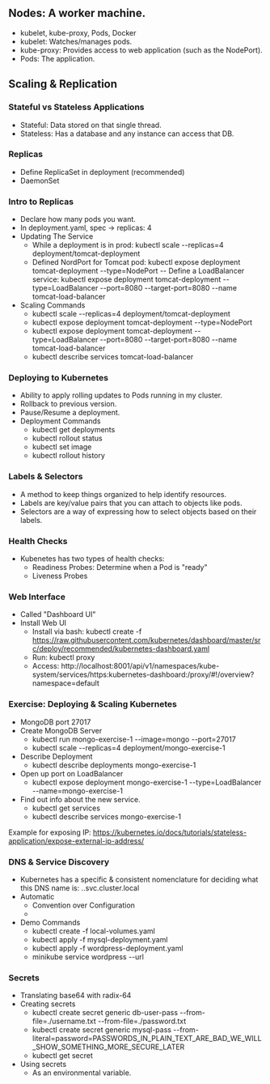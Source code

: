 ## Nodes: A worker machine.
- kubelet, kube-proxy, Pods, Docker
- kubelet: Watches/manages pods.
- kube-proxy: Provides access to web application (such as the NodePort).
- Pods: The application.

## Scaling & Replication
### Stateful vs Stateless Applications
- Stateful: Data stored on that single thread.
- Stateless: Has a database and any instance can access that DB.

### Replicas
- Define ReplicaSet in deployment (recommended)
- DaemonSet

### Intro to Replicas
- Declare how many pods you want.
- In deployment.yaml, spec -> replicas: 4
- Updating The Service
  - While a deployment is in prod: kubectl scale --replicas=4 deployment/tomcat-deployment
  - Defined NordPort for Tomcat pod: kubectl expose deployment tomcat-deployment --type=NodePort
  -- Define a LoadBalancer service: kubectl expose deployment tomcat-deployment --type=LoadBalancer --port=8080 --target-port=8080 --name tomcat-load-balancer
- Scaling Commands
  - kubectl scale --replicas=4 deployment/tomcat-deployment 
  - kubectl expose deployment tomcat-deployment --type=NodePort
  - kubectl expose deployment tomcat-deployment --type=LoadBalancer --port=8080 --target-port=8080 --name tomcat-load-balancer
  - kubectl describe services tomcat-load-balancer

### Deploying to Kubernetes
- Ability to apply rolling updates to Pods running in my cluster.
- Rollback to previous version.
- Pause/Resume a deployment.
- Deployment Commands
  - kubectl get deployments
  - kubectl rollout status
  - kubectl set image
  - kubectl rollout history

### Labels & Selectors
- A method to keep things organized to help identify resources.
- Labels are key/value pairs that you can attach to objects like pods.
- Selectors are a way of expressing how to select objects based on their labels.

### Health Checks
- Kubenetes has two types of health checks:
  - Readiness Probes: Determine when a Pod is "ready"
  - Liveness Probes

### Web Interface
- Called "Dashboard UI"
- Install Web UI
  - Install via bash: kubectl create -f https://raw.githubusercontent.com/kubernetes/dashboard/master/src/deploy/recommended/kubernetes-dashboard.yaml
  - Run: kubectl proxy
  - Access: http://localhost:8001/api/v1/namespaces/kube-system/services/https:kubernetes-dashboard:/proxy/#!/overview?namespace=default

### Exercise: Deploying & Scaling Kubernetes
- MongoDB port 27017
- Create MongoDB Server
  - kubectl run mongo-exercise-1 --image=mongo --port=27017
  - kubectl scale --replicas=4 deployment/mongo-exercise-1
- Describe Deployment
  - kubectl describe deployments mongo-exercise-1
- Open up port on LoadBalancer
  - kubectl expose deployment mongo-exercise-1 --type=LoadBalancer --name=mongo-exercise-1
- Find out info about the new service.
  - kubectl get services
  - kubectl describe services mongo-exercise-1

Example for exposing IP: https://kubernetes.io/docs/tutorials/stateless-application/expose-external-ip-address/

### DNS & Service Discovery
- Kubernetes has a specific & consistent nomenclature for deciding what this DNS name is: <my-service-name>.<my-namespace>.svc.cluster.local
- Automatic
  - Convention over Configuration
  - 
- Demo Commands
  - kubectl create -f local-volumes.yaml
  - kubectl apply -f mysql-deployment.yaml
  - kubectl apply -f wordpress-deployment.yaml
  - minikube service wordpress --url

### Secrets
- Translating base64 with radix-64
- Creating secrets
  - kubectl create secret generic db-user-pass --from-file=./username.txt --from-file=./password.txt
  - kubectl create secret generic mysql-pass --from-literal=password=PASSWORDS_IN_PLAIN_TEXT_ARE_BAD_WE_WILL_SHOW_SOMETHING_MORE_SECURE_LATER
  - kubectl get secret
- Using secrets
  - As an environmental variable.